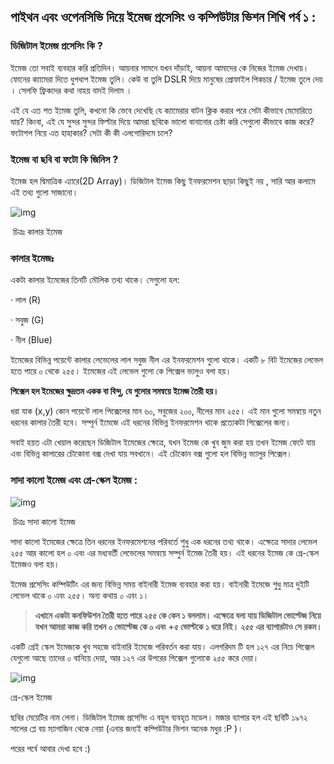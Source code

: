 ## পাইথন এবং ওপেনসিভি দিয়ে ইমেজ প্রসেসিং ও কম্পিউটার ভিশন শিখি পর্ব ১ :

### ডিজিটাল ইমেজ প্রসেসিং কি ?





ইমেজ  তো সবাই ব্যবহার করি প্রতিদিন। আয়নার সামনে যখন দাঁড়াই, আয়না আমাদের কে  নিজের ইমেজ দেখায়। ফোনের ক্যামেরা দিতে ধুপধাপ ইমেজ তুলি। কেউ বা তুলি DSLR  দিয়ে মানুষের প্রোফাইল পিকচার / ইমেজ তুলে দেয় । সেলফি ফ্রিকদের কথা নাহয়  বাদই দিলাম ।

এই  যে এত শত ইমেজ তুলি, কখনো কি ভেবে দেখেছি যে ক্যামেরার বাটন ক্লিক করার  পরে সেটা কীভাবে মেমোরিতে যায়? কিংবা, এই যে সুন্দর সুন্দর ফিল্টার দিয়ে  আমরা ছবিকে ভালো বানানোর চেষ্টা করি সেগুলো কীভাবে কাজ করে? ফটোশপ নিয়ে এত  হাহাকার? সেটা কী কী এলগোরিদমে চলে?

### ইমেজ বা ছবি বা ফটো কি জিনিস ?

ইমেজ হল দ্বিমাত্রিক এ্যারে(2D Array)। ডিজিটাল ইমেজ কিছু ইনফরমেশন ছাড়া কিছুই নয় , সারি আর কলামে এই তথ্য গুলো সাজানো।

![img](https://miro.medium.com/max/30/1*svA-JRLwxrUEnnLo707YmA.png?q=20)

​                                                                                      চিত্রঃ কালার ইমেজ

### **কালার ইমেজঃ**

একটা কালার ইমেজের তিনটি মৌলিক তথ্য থাকে। সেগুলো হল:

· লাল (R)

· সবুজ (G)

· নীল (Blue)

ইমেজের  বিভিন্ন পয়েন্টে কালার লেভেলের লাল সবুজ নীল এর ইনফরমেশন গুলো থাকে। একটি  ৮ বিট ইমেজের লেভেল হতে পারে ০ থেকে ২৫৫। ইমেজের এই লেভেল গুলো কে  পিক্সেল ভ্যলুও বলা হয়।

**পিক্সেল হল ইমেজের ক্ষুদ্রতম একক বা বিন্দু, যে গুলোর সমন্বয়ে ইমেজ তৈরী হয়।**

ধরা  যাক (x,y) কোন পয়েন্টে লাল পিক্সেলের মান ৬০, সবুজের ২০০, নীলের মান ২৫৫।  এই মান গুলো সমন্বয়ে নতুন ধরনের কালার তৈরী হবে। সম্পূর্ন ইমেজে এই ধরনের  বিভিন্ন ইনফরমেশন থাকে প্রত্যেকটা পিক্সেলের জন্য।

সবাই  হয়ত এটা খেয়াল করেছেন ডিজিটাল ইমেজের ক্ষেত্রে, যখন ইমেজ কে খুব জুম করা  হয় তখন ইমেজ ফেটে যায় এবং বিভিন্ন কালারের চৌকোনা বক্স দেখা যায় সবখানে।  এই চৌকোন বক্স গুলো হল বিভিন্ন ভ্যালুর পিক্সেল।

### **সাদা কালো ইমেজ এবং গ্রে-স্কেল ইমেজ :**

![img](https://miro.medium.com/max/30/1*M7vmwEWMDRNkAC_ZK9T5ig.png?q=20)

​																				চিত্রঃ সাদা কালো ইমেজ

সাদা  কালো ইমেজের ক্ষেত্রে তিন ধরনের ইনফরমেশনের পরিবর্তে শুধু এক ধরনের তথ্য  থাকে। এক্ষেত্রে সাদার লেভেল ২৫৫ আর কালো হল ০ এবং এর মধ্যবর্তী লেভেলের  সমন্বয়ে সম্পুর্ন ইমেজ তৈরী হয়। এই ধরনের ইমেজ কে গ্রে-স্কেল ইমেজও বলা হয়।

ইমেজ  প্রসেসিং কম্পিউটিং এর জন্য বিভিন্ন সময় বাইনারী ইমেজ ব্যবহার করা হয়।  বাইনারী ইমেজে শুধু মাত্র দুইটি লেভেল থাকে ০ এবং ২৫৫। অন্য কথায় ০ এবং ১।

> **এখানে  একটা কনফিউশন তৈরী হতে পারে ২৫৫ কে কেন ১ বললাম। এক্ষেত্রে বলা যায়  ডিজিটাল ভোল্টেজ নিয়ে যখন আমরা কাজ করি তখন ০ ভোল্টেজ কে ০ এবং +৫  ভোল্টকে ১ ধরে নিই। ২৫৫ এর ব্যাপারটাও সে রকম।**

একটি  গ্রেই স্কেল ইমেজকে খুব সহজে বাইনারি ইমেজে পরিবর্তন করা যায়। এলগরিদম টি  হল ১২৭ এর নিচে পিক্সেল যেগুলো আছে তাদের ০ বানিয়ে দেয়া, আর ১২৭ এর উপরের  পিক্সেল গুলোকে ২৫৫ করে দেয়া।

![img](https://miro.medium.com/max/30/1*MwLR2X1wNy85FuazmZTudw.png?q=20)



গ্রে-স্কেল ইমেজ

ছবির  মেয়েটির নাম লেনা। ডিজিটাল ইমেজ প্রসেসিং এ বহুল ব্যবহৃত মডেল। মজার  ব্যাপার হল এই ছবিটি ১৯৭২ সালের প্লে বয় ম্যাগাজিন থেকে নেয়া (এনার জন্যই  কম্পিউটার ভিশন অনেক মধুর :P )।

পরের পর্বে আবার দেখা হবে :)

